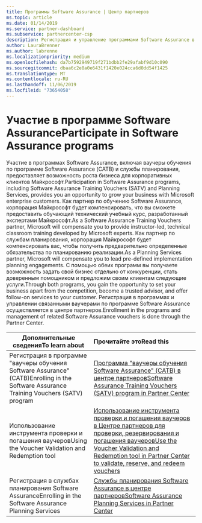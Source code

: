 ```yaml
---
title: Программы Software Assurance | Центр партнеров
ms.topic: article
ms.date: 01/14/2019
ms.service: partner-dashboard
ms.subservice: partnercenter-csp
description: Регистрация и управление программами Software Assurance в центре партнеров
author: LauraBrenner
ms.author: labrenne
ms.localizationpriority: medium
ms.openlocfilehash: da7b7592949719f271bdbb2fe29afabf9d10c090
ms.sourcegitcommit: dbaa6c2e8a0e6431f1420e024cca6d0dd54f1425
ms.translationtype: MT
ms.contentlocale: ru-RU
ms.lasthandoff: 11/06/2019
ms.locfileid: "73654058"
---
```

# <a name="participate-in-software-assurance-programs"></a><span data-ttu-id="93b28-103">Участие в программе Software Assurance</span><span class="sxs-lookup"><span data-stu-id="93b28-103">Participate in Software Assurance programs</span></span>

<span data-ttu-id="93b28-104">Участие в программах Software Assurance, включая ваучеры обучения по программе Software Assurance (САТВ) и службы планирования, предоставляет возможность роста бизнеса для корпоративных клиентов Майкрософт.</span><span class="sxs-lookup"><span data-stu-id="93b28-104">Participation in Software Assurance programs, including Software Assurance Training Vouchers (SATV) and Planning Services, provides you an opportunity to grow your business with Microsoft enterprise customers.</span></span> <span data-ttu-id="93b28-105">Как партнер по обучению Software Assurance, корпорация Майкрософт будет компенсировать, что вы сможете предоставить обучающий технический учебный курс, разработанный экспертами Майкрософт.</span><span class="sxs-lookup"><span data-stu-id="93b28-105">As a Software Assurance Training Vouchers partner, Microsoft will compensate you to provide instructor-led, technical classroom training developed by Microsoft experts.</span></span> <span data-ttu-id="93b28-106">Как партнер по службам планирования, корпорация Майкрософт будет компенсировать вас, чтобы получить предварительно определенные обязательства по планированию реализации.</span><span class="sxs-lookup"><span data-stu-id="93b28-106">As a Planning Services partner, Microsoft will compensate you to lead pre-defined implementation planning engagements.</span></span> <span data-ttu-id="93b28-107">С помощью обеих программ вы получаете возможность задать свой бизнес отдельно от конкуренции, стать доверенным помощником и предложим своим клиентам следующие услуги.</span><span class="sxs-lookup"><span data-stu-id="93b28-107">Through both programs, you gain the opportunity to set your business apart from the competition, become a trusted advisor, and offer follow-on services to your customer.</span></span> <span data-ttu-id="93b28-108">Регистрация в программах и управлении связанными ваучерами по программе Software Assurance осуществляется в центре партнеров.</span><span class="sxs-lookup"><span data-stu-id="93b28-108">Enrollment in the programs and management of related Software Assurance vouchers is done through the Partner Center.</span></span>

|<span data-ttu-id="93b28-109">**Дополнительные сведения**</span><span class="sxs-lookup"><span data-stu-id="93b28-109">**To learn about**</span></span>   |<span data-ttu-id="93b28-110">**Прочитайте это**</span><span class="sxs-lookup"><span data-stu-id="93b28-110">**Read this**</span></span>   |
|--------------------------|:------------------|
|<span data-ttu-id="93b28-111">Регистрация в программе "ваучеры обучения Software Assurance" (САТВ)</span><span class="sxs-lookup"><span data-stu-id="93b28-111">Enrolling in the Software Assurance Training Vouchers (SATV) program</span></span>|[<span data-ttu-id="93b28-112">Программа "ваучеры обучения Software Assurance" (САТВ) в центре партнеров</span><span class="sxs-lookup"><span data-stu-id="93b28-112">Software Assurance Training Vouchers (SATV) program in Partner Center</span></span>](software-assurance-satv.md)|
|<span data-ttu-id="93b28-113">Использование инструмента проверки и погашения ваучеров</span><span class="sxs-lookup"><span data-stu-id="93b28-113">Using the Voucher Validation and Redemption tool</span></span>|[<span data-ttu-id="93b28-114">Использование инструмента проверки и погашения ваучеров в Центре партнеров для проверки, резервирования и погашения ваучеров</span><span class="sxs-lookup"><span data-stu-id="93b28-114">Use the Voucher Validation and Redemption tool in Partner Center to validate, reserve, and redeem vouchers</span></span>](voucher-validation-tool.md)|
|<span data-ttu-id="93b28-115">Регистрация в службах планирования Software Assurance</span><span class="sxs-lookup"><span data-stu-id="93b28-115">Enrolling in the Software Assurance Planning Services</span></span>|[<span data-ttu-id="93b28-116">Службы планирования Software Assurance в центре партнеров</span><span class="sxs-lookup"><span data-stu-id="93b28-116">Software Assurance Planning Services in Partner Center</span></span>](software-assurance-dps.md) 


